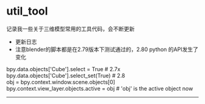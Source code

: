 # util_tool
记录我一些关于三维模型常用的工具代码，会不断更新
- 更新日志  
- 注意blender的脚本都是在2.79版本下测试通过的，2.80 python 的API发生了变化  

bpy.data.objects['Cube'].select = True    # 2.7x  
bpy.data.objects['Cube'].select_set(True) # 2.8  
obj = bpy.context.window.scene.objects[0]     
bpy.context.view_layer.objects.active = obj    # 'obj' is the active object now


-----------------------
